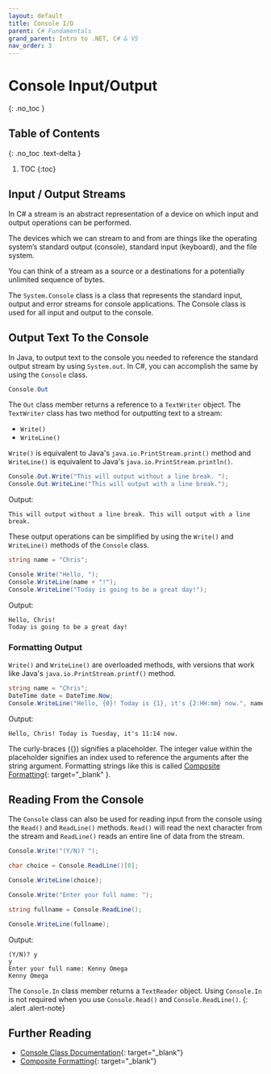 ```yaml
---
layout: default
title: Console I/O
parent: C# Fundamentals
grand_parent: Intro to .NET, C# & VS
nav_order: 3
---
```


# Console Input/Output
{: .no_toc }

## Table of Contents
{: .no_toc .text-delta }

1. TOC
{:toc}

## Input / Output Streams

In C# a stream is an abstract representation of a device on which input and output operations can be performed.

The devices which we can stream to and from are things like the operating system’s standard output (console), standard input (keyboard), and the file system.

You can think of a stream as a source or a destinations for a potentially unlimited sequence of bytes.

The `System.Console` class is a class that represents the standard input, output and error streams for console applications. The Console class is used for all input and output to the console.

## Output Text To the Console

In Java, to output text to the console you needed to reference the standard output stream by using `System.out`. In C#, you can accomplish the same by using the `Console` class.

```csharp
Console.Out
```

The `Out` class member returns a reference to a `TextWriter` object. The `TextWriter` class has two method for outputting text to a stream:

* `Write()`
* `WriteLine()`

`Write()` is equivalent to Java's `java.io.PrintStream.print()` method and `WriteLine()` is equivalent to Java's `java.io.PrintStream.println()`.

```csharp
Console.Out.Write("This will output without a line break. ");
Console.Out.WriteLine("This will output with a line break.");
```

Output:

```text
This will output without a line break. This will output with a line break.
```

These output operations can be simplified by using the `Write()` and `WriteLine()` methods of the `Console` class.

```csharp
string name = "Chris";

Console.Write("Hello, ");
Console.WriteLine(name + "!");
Console.WriteLine("Today is going to be a great day!");
```

Output:

```text
Hello, Chris!
Today is going to be a great day!
```

### Formatting Output

`Write()` and `WriteLine()` are overloaded methods, with versions that work like Java's `java.io.PrintStream.printf()` method.

```csharp
string name = "Chris";
DateTime date = DateTime.Now;
Console.WriteLine("Hello, {0}! Today is {1}, it's {2:HH:mm} now.", name, date.DayOfWeek, date);
```

Output:

```text
Hello, Chris! Today is Tuesday, it's 11:14 now.
```

The curly-braces ({}) signifies a placeholder. The integer value within the placeholder signifies an index used to reference the arguments after the string argument. Formatting strings like this is called [Composite Formatting](https://docs.microsoft.com/en-us/dotnet/standard/base-types/composite-formatting){: target="_blank" }.

## Reading From the Console

The `Console` class can also be used for reading input from the console using the `Read()` and `ReadLine()` methods. `Read()` will read the next character from the stream and `ReadLine()` reads an entire line of data from the stream.

```csharp
Console.Write("(Y/N)? ");

char choice = Console.ReadLine()[0];

Console.WriteLine(choice);

Console.Write("Enter your full name: ");

string fullname = Console.ReadLine();

Console.WriteLine(fullname);
```

Output:

```text
(Y/N)? y
y
Enter your full name: Kenny Omega
Kenny Omega
```

The `Console.In` class member returns a `TextReader` object. Using `Console.In` is not required when you use `Console.Read()` and `Console.ReadLine()`.
{: .alert .alert-note}

## Further Reading

* [Console Class Documentation](https://docs.microsoft.com/en-us/dotnet/api/system.console){: target="_blank"}
* [Composite Formatting](https://docs.microsoft.com/en-us/dotnet/standard/base-types/composite-formatting){: target="_blank"}
